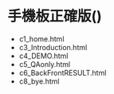 # 手機板正確版()
* c1_home.html	
* c3_Introduction.html	
* c4_DEMO.html	
* c5_QAonly.html	
* c6_BackFrontRESULT.html	
* c8_bye.html

